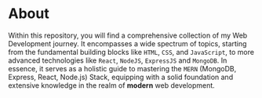 # About

Within this repository, you will find a comprehensive collection of my Web Development journey. It encompasses a wide spectrum of topics, starting from the fundamental building blocks like `HTML`, `CSS`, and `JavaScript`, to more advanced technologies like `React`, `NodeJS`, `ExpressJS` and `MongoDB`. In essence, it serves as a holistic guide to mastering the `MERN` (MongoDB, Express, React, Node.js) Stack, equipping with a solid foundation and extensive knowledge in the realm of **modern** web development.

